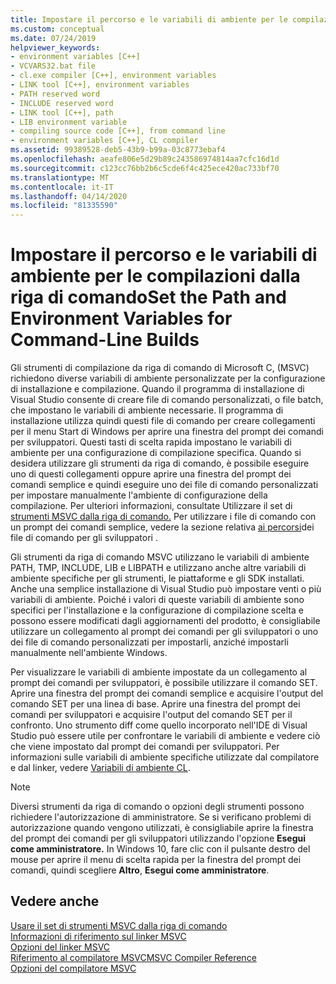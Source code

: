 ```yaml
---
title: Impostare il percorso e le variabili di ambiente per le compilazioni dalla riga di comandoSet the Path and Environment Variables for Command-Line Builds
ms.custom: conceptual
ms.date: 07/24/2019
helpviewer_keywords:
- environment variables [C++]
- VCVARS32.bat file
- cl.exe compiler [C++], environment variables
- LINK tool [C++], environment variables
- PATH reserved word
- INCLUDE reserved word
- LINK tool [C++], path
- LIB environment variable
- compiling source code [C++], from command line
- environment variables [C++], CL compiler
ms.assetid: 99389528-deb5-43b9-b99a-03c8773ebaf4
ms.openlocfilehash: aeafe806e5d29b89c243586974814aa7cfc16d1d
ms.sourcegitcommit: c123cc76bb2b6c5cde6f4c425ece420ac733bf70
ms.translationtype: MT
ms.contentlocale: it-IT
ms.lasthandoff: 04/14/2020
ms.locfileid: "81335590"
---
```

# <a name="set-the-path-and-environment-variables-for-command-line-builds"></a>Impostare il percorso e le variabili di ambiente per le compilazioni dalla riga di comandoSet the Path and Environment Variables for Command-Line Builds

Gli strumenti di compilazione da riga di comando di Microsoft C, (MSVC) richiedono diverse variabili di ambiente personalizzate per la configurazione di installazione e compilazione. Quando il programma di installazione di Visual Studio consente di creare file di comando personalizzati, o file batch, che impostano le variabili di ambiente necessarie. Il programma di installazione utilizza quindi questi file di comando per creare collegamenti per il menu Start di Windows per aprire una finestra del prompt dei comandi per sviluppatori. Questi tasti di scelta rapida impostano le variabili di ambiente per una configurazione di compilazione specifica. Quando si desidera utilizzare gli strumenti da riga di comando, è possibile eseguire uno di questi collegamenti oppure aprire una finestra del prompt dei comandi semplice e quindi eseguire uno dei file di comando personalizzati per impostare manualmente l'ambiente di configurazione della compilazione. Per ulteriori informazioni, consultate Utilizzare il set di [strumenti MSVC dalla riga di comando.](building-on-the-command-line.md) Per utilizzare i file di comando con un prompt dei comandi semplice, vedere la sezione relativa [ai percorsi](building-on-the-command-line.md#developer_command_file_locations)dei file di comando per gli sviluppatori .

Gli strumenti da riga di comando MSVC utilizzano le variabili di ambiente PATH, TMP, INCLUDE, LIB e LIBPATH e utilizzano anche altre variabili di ambiente specifiche per gli strumenti, le piattaforme e gli SDK installati. Anche una semplice installazione di Visual Studio può impostare venti o più variabili di ambiente. Poiché i valori di queste variabili di ambiente sono specifici per l'installazione e la configurazione di compilazione scelta e possono essere modificati dagli aggiornamenti del prodotto, è consigliabile utilizzare un collegamento al prompt dei comandi per gli sviluppatori o uno dei file di comando personalizzati per impostarli, anziché impostarli manualmente nell'ambiente Windows.

Per visualizzare le variabili di ambiente impostate da un collegamento al prompt dei comandi per sviluppatori, è possibile utilizzare il comando SET. Aprire una finestra del prompt dei comandi semplice e acquisire l'output del comando SET per una linea di base. Aprire una finestra del prompt dei comandi per sviluppatori e acquisire l'output del comando SET per il confronto. Uno strumento diff come quello incorporato nell'IDE di Visual Studio può essere utile per confrontare le variabili di ambiente e vedere ciò che viene impostato dal prompt dei comandi per sviluppatori. Per informazioni sulle variabili di ambiente specifiche utilizzate dal compilatore e dal linker, vedere [Variabili di ambiente CL](reference/cl-environment-variables.md).

> [!NOTE]
> Diversi strumenti da riga di comando o opzioni degli strumenti possono richiedere l'autorizzazione di amministratore. Se si verificano problemi di autorizzazione quando vengono utilizzati, è consigliabile aprire la finestra del prompt dei comandi per gli sviluppatori utilizzando l'opzione **Esegui come amministratore.** In Windows 10, fare clic con il pulsante destro del mouse per aprire il menu di scelta rapida per la finestra del prompt dei comandi, quindi scegliere **Altro**, **Esegui come amministratore**.

## <a name="see-also"></a>Vedere anche

[Usare il set di strumenti MSVC dalla riga di comando](building-on-the-command-line.md)<br/>
[Informazioni di riferimento sul linker MSVC](reference/linking.md)<br/>
[Opzioni del linker MSVC](reference/linker-options.md)<br/>
[Riferimento al compilatore MSVCMSVC Compiler Reference](reference/compiling-a-c-cpp-program.md)<br/>
[Opzioni del compilatore MSVC](reference/compiler-options.md)
